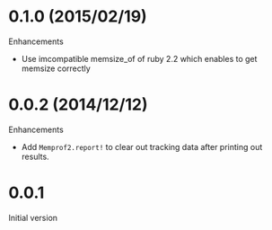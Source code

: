 # 0.1.0 (2015/02/19)

Enhancements

* Use imcompatible memsize_of of ruby 2.2 which enables to get memsize correctly

# 0.0.2 (2014/12/12)

Enhancements

* Add `Memprof2.report!` to clear out tracking data after printing out results.

# 0.0.1

Initial version
